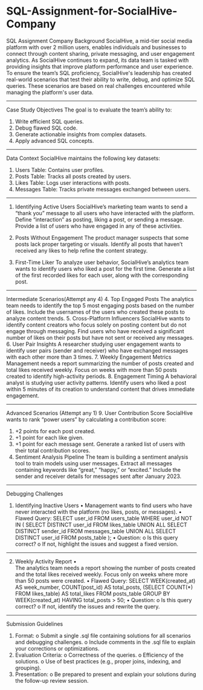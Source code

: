 # SQL-Assignment-for-SocialHive-Company
SQL Assignment 
Company Background
SocialHive, a mid-tier social media platform with over 2 million users, enables individuals and businesses to connect through content sharing, private messaging, and user engagement analytics. As SocialHive continues to expand, its data team is tasked with providing insights that improve platform performance and user experience.
To ensure the team’s SQL proficiency, SocialHive's leadership has created real-world scenarios that test their ability to write, debug, and optimize SQL queries. These scenarios are based on real challenges encountered while managing the platform's user data.
________________________________________
Case Study Objectives
The goal is to evaluate the team’s ability to:
1.	Write efficient SQL queries.
2.	Debug flawed SQL code.
3.	Generate actionable insights from complex datasets.
4.	Apply advanced SQL concepts.
________________________________________
Data Context
SocialHive maintains the following key datasets:
1.	Users Table: Contains user profiles.
2.	Posts Table: Tracks all posts created by users.
3.	Likes Table: Logs user interactions with posts.
4.	Messages Table: Tracks private messages exchanged between users.
________________________________________


1.	Identifying Active Users
SocialHive’s marketing team wants to send a “thank you” message to all users who have interacted with the platform. Define “interaction” as posting, liking a post, or sending a message. Provide a list of users who have engaged in any of these activities.


2.	Posts Without Engagement
The product manager suspects that some posts lack proper targeting or visuals. Identify all posts that haven’t received any likes to help refine the content strategy.
3.	First-Time Liker
To analyze user behavior, SocialHive’s analytics team wants to identify users who liked a post for the first time. Generate a list of the first recorded likes for each user, along with the corresponding post.
________________________________________
Intermediate Scenarios(Attempt any 4)
4.	Top Engaged Posts
The analytics team needs to identify the top 5 most engaging posts based on the number of likes. Include the usernames of the users who created these posts to analyze content trends.
5.	Cross-Platform Influencers
SocialHive wants to identify content creators who focus solely on posting content but do not engage through messaging. Find users who have received a significant number of likes on their posts but have not sent or received any messages.
6.	User Pair Insights
A researcher studying user engagement wants to identify user pairs (sender and receiver) who have exchanged messages with each other more than 3 times.
7.	Weekly Engagement Metrics
Management needs a report summarizing the number of posts created and total likes received weekly. Focus on weeks with more than 50 posts created to identify high-activity periods.
8.	Engagement Timing
A behavioral analyst is studying user activity patterns. Identify users who liked a post within 5 minutes of its creation to understand content that drives immediate engagement.


________________________________________
Advanced Scenarios (Attempt any 1)
9.	 User Contribution Score
SocialHive wants to rank “power users” by calculating a contribution score:
1.	+2 points for each post created.
2.	+1 point for each like given.
3.	+1 point for each message sent. Generate a ranked list of users with their total contribution scores.
10.	Sentiment Analysis Pipeline
The team is building a sentiment analysis tool to train models using user messages. Extract all messages containing keywords like “great,” “happy,” or “excited.” Include the sender and receiver details for messages sent after January 2023.
________________________________________
Debugging Challenges
1. Identifying Inactive Users
•	Management wants to find users who have never interacted with the platform (no likes, posts, or messages).
•	Flawed Query:
SELECT user_id
FROM users_table
WHERE user_id NOT IN (
    SELECT DISTINCT user_id FROM likes_table
    UNION ALL
    SELECT DISTINCT sender_id FROM messages_table
    UNION ALL
    SELECT DISTINCT user_id FROM posts_table
);
•	Question:
o	Is this query correct?
o	If not, highlight the issues and suggest a fixed version.
________________________________________
2. Weekly Activity Report
•	
The analytics team needs a report showing the number of posts created and the total likes received weekly. Focus only on weeks where more than 50 posts were created.
•	Flawed Query:
SELECT 
    WEEK(created_at) AS week_number, 
    COUNT(post_id) AS total_posts, 
    (SELECT COUNT(*) FROM likes_table) AS total_likes
FROM posts_table
GROUP BY WEEK(created_at)
HAVING total_posts > 50;
•	Question:
o	Is this query correct?
o	If not, identify the issues and rewrite the query.
________________________________________
Submission Guidelines
1.	Format:
o	Submit a single .sql file containing solutions for all scenarios and debugging challenges.
o	Include comments in the .sql file to explain your corrections or optimizations.
2.	Evaluation Criteria:
o	Correctness of the queries.
o	Efficiency of the solutions.
o	Use of best practices (e.g., proper joins, indexing, and grouping).
3.	Presentation:
o	Be prepared to present and explain your solutions during the follow-up review session.

